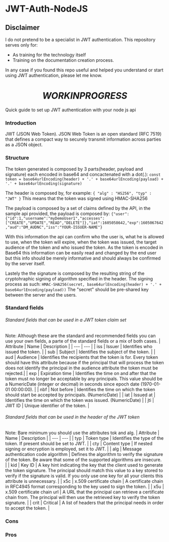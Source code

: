 # JWT-Auth-NodeJS

## Disclaimer
I do not pretend to be a specialist in JWT authentication.
This repository serves only for:
+ As training for the technology itself 
+ Training on the documentation creation process. 

In any case if you found this repo useful and helped you understand or start using JWT authentication, please let me know.

# $$ WORK IN PROGRESS $$ 
Quick guide to set up JWT authentication with your node js api

### Introduction
JWT (JSON Web Token). JSON Web Token is an open standard (RFC 7519) that defines a compact way to securely transmit information across parties as a JSON object.

### Structure
The token generated is composed by 3 parts(header, payload and signature) each encoded in base64 and concactenated with a dot(.):
`const token = base64urlEncoding(header) + '.' + base64urlEncoding(payload) + '.' + base64urlEncoding(signature)`

The header is composed by, for example: `{ "alg" : "HS256", "typ" : "JWT" }`
This means that the token was signed using HMAC-SHA256 

The payload is composed by a set of claims defined by the API, in the sample api provided, the payload is composed by:
`{"user":{"id":1,"username":"myDemoUser1","accesses":["CREATE","UPDATE","READ","DELETE"]},"iat":1605058642,"exp":1605067642,"aud":"DM_AUDNC","iss":"YOUR-ISSUER-NAME"}`

With this information the api can confirm who the user is, what he is allowed to use, when the token will expire, when the token was issued, the target audience of the token and who issued the token. As the token is encoded in Base64 this information can be easily read and changed by the end user but this info should be merely informative and should always be confirmed by the server itself.

Lastely the the signature is composed by the resulting string of the cryptohraphic signing of algorithm specified in the header. 
The signing process as such: `HMAC-SHA256(secret, base64urlEncoding(header) + '.' + base64urlEncoding(payload))`
The "secret" should be pre-shared key between the server and the users.

### Standard fields
###### Standard fields that can be used in a JWT token claim set
Note: Although these are the standard and recommended fields you can use your own fields, a parte of the standard fields or a mix of both cases. 
| Attribute | Name | Description |
| --- | --- |
| iss | Issuer | Identifies who issued the token. |
| sub | Subject | Identifies the subject of the token. |
| aud | Audience | Identifies the recipients that the token is for. Every token should have this attribute because if the principal that will process the token does not identify the principal in the audience attribute the token must be rejected.|
| exp | Expiration time | Identifies the time on and after that the token must no longer be acceptable by any principals. This value should be a NumericDate (integer or decimal) in seconds since epoch date (1970-01-01 00:00:00). |
| nbf | Not before | Identifies the time on which the token should start be accepted by principals. (NumericDate) |
| iat | Issued at | Identifies the time on which the token was issued. (NumericDate) |
| jti | JWT ID | Unique identifier of the token. |

###### Standard fields that can be used in the header of the JWT token
Note: Bare minimum you should use the attributes tok and alg.
| Attribute | Name | Description |
| --- | --- |
| typ | Token type | Identifies the type of the token. If present should be set to JWT. |
| cty | Content type | If nested signing or encryption is employed, set it to JWT. |
| alg | Message authentication code algorithm | Defines the algorithm to verify the signature of the token. Be aware that some of the supported algorithms are insecure.  |
| kid | Key ID | A key hint indicating the key that the client used to generate the token signature. The principal should match this value to a key stored to verify if the signature is valid. If you only use one key for all your clients this attribute is unnecessary. |
| x5c | x.509 certificate chain  | A certificate chain in RFC4945 format corresponding to the key used to sign the token. |
| x5u | x.509 certificate chain url  | A URL that the principal can retrieve a certificate chain from. The principal will then use the retrieved key to verify the token signature. |
| crit | Critical | A list of headers that the principal needs in order to accept the token. |

### Cons


### Pros
